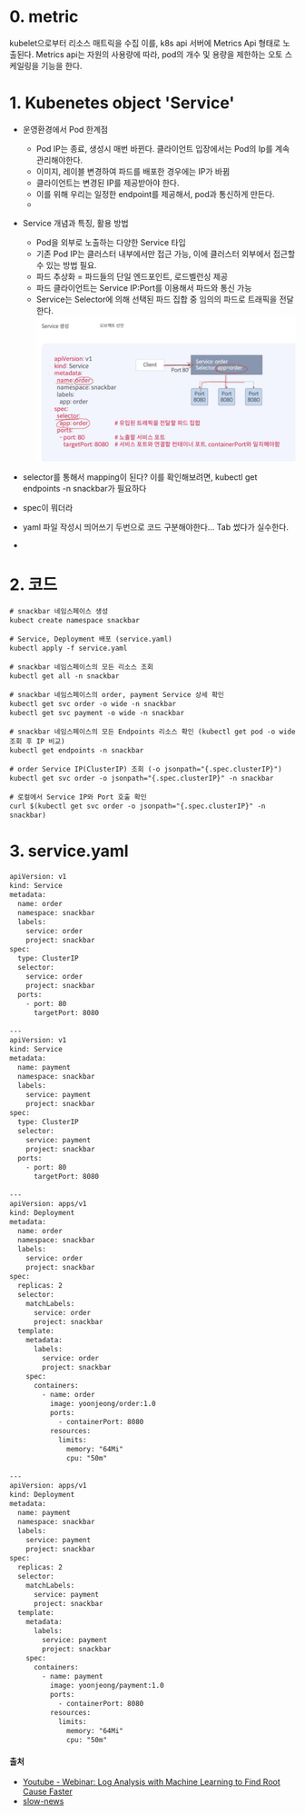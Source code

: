# 0. metric 
kubelet으로부터 리소스 매트릭을 수집
이를, k8s api 서버에 Metrics Api 형태로 노출된다.
Metrics api는 자원의 사용량에 따라, pod의 개수 및 용량을 제한하는 오토 스케일링을 기능을 한다.



# 1. Kubenetes object 'Service'
- 운영환경에서 Pod 한계점
  - Pod IP는 종료, 생성시 매번 바뀐다. 클라이언트 입장에서는 Pod의 Ip를 계속 관리해야한다.
  - 이미지, 레이블 변경하여 파드를 배포한 경우에는 IP가 바뀜
  - 클라이언트는 변경된 IP를 제공받아야 한다.
  - 이를 위해 우리는 일정한 endpoint를 제공해서, pod과 통신하게 만든다.
  - 
- Service 개념과 특징, 활용 방법
  - Pod을 외부로 노출하는 다양한 Service 타입
  - 기존 Pod IP는 클러스터 내부에서만 접근 가능, 이에 클러스터 외부에서 접근할 수 있는 방법 필요.
  - 파드 추상화 = 파드들의 단일 엔드포인트, 로드벨런싱 제공
  - 파드 클라이언트는 Service IP:Port를 이용해서 파드와 통신 가능
  - Service는 Selector에 의해 선택된 파드 집합 중 임의의 파드로 트래픽을 전달한다.
      <img src="https://github.com/wonjae124/Devops/blob/main/image/%EC%8A%A4%ED%81%AC%EB%A6%B0%EC%83%B7%202023-03-15%2019-41-47.png" width=800>
 
- selector를 통해서 mapping이 된다? 이를 확인해보려면, kubectl get endpoints -n snackbar가 필요하다
- spec이 뭐더라 
- yaml 파일 작성시 띄어쓰기 두번으로 코드 구분해야한다... Tab 썼다가 실수한다.
- 
# 2. 코드

```
# snackbar 네임스페이스 생성
kubect create namespace snackbar

# Service, Deployment 배포 (service.yaml)
kubectl apply -f service.yaml

# snackbar 네임스페이스의 모든 리소스 조회
kubectl get all -n snackbar

# snackbar 네임스페이스의 order, payment Service 상세 확인
kubectl get svc order -o wide -n snackbar
kubectl get svc payment -o wide -n snackbar

# snackbar 네임스페이스의 모든 Endpoints 리소스 확인 (kubectl get pod -o wide 조회 후 IP 비교)
kubectl get endpoints -n snackbar

# order Service IP(ClusterIP) 조회 (-o jsonpath="{.spec.clusterIP}")
kubectl get svc order -o jsonpath="{.spec.clusterIP}" -n snackbar

# 로컬에서 Service IP와 Port 호출 확인
curl $(kubectl get svc order -o jsonpath="{.spec.clusterIP}" -n snackbar)
```
# 3. service.yaml
```
apiVersion: v1
kind: Service
metadata:
  name: order
  namespace: snackbar
  labels:
    service: order
    project: snackbar
spec:
  type: ClusterIP
  selector:
    service: order
    project: snackbar
  ports:
    - port: 80
      targetPort: 8080

---
apiVersion: v1
kind: Service
metadata:
  name: payment
  namespace: snackbar
  labels:
    service: payment
    project: snackbar
spec:
  type: ClusterIP
  selector:
    service: payment
    project: snackbar
  ports:
    - port: 80
      targetPort: 8080

---
apiVersion: apps/v1
kind: Deployment
metadata:
  name: order
  namespace: snackbar
  labels:
    service: order
    project: snackbar
spec:
  replicas: 2
  selector:
    matchLabels:
      service: order
      project: snackbar
  template:
    metadata:
      labels:
        service: order
        project: snackbar
    spec:
      containers:
        - name: order
          image: yoonjeong/order:1.0
          ports:
            - containerPort: 8080
          resources:
            limits:
              memory: "64Mi"
              cpu: "50m"

---
apiVersion: apps/v1
kind: Deployment
metadata:
  name: payment
  namespace: snackbar
  labels:
    service: payment
    project: snackbar
spec:
  replicas: 2
  selector:
    matchLabels:
      service: payment
      project: snackbar
  template:
    metadata:
      labels:
        service: payment
        project: snackbar
    spec:
      containers:
        - name: payment
          image: yoonjeong/payment:1.0
          ports:
            - containerPort: 8080
          resources:
            limits:
              memory: "64Mi"
              cpu: "50m"

```

#### 출처
- [Youtube - Webinar: Log Analysis with Machine Learning to Find Root Cause Faster](https://youtu.be/MpYB4Qcl570 )
- [slow-news](https://slownews.kr/86121)
